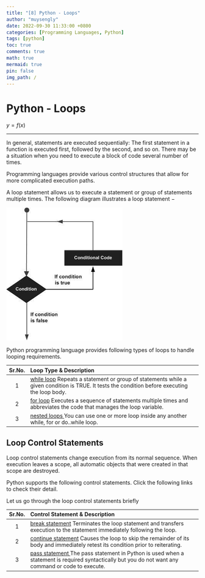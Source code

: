 ```yaml
---
title: "[8] Python - Loops"
author: "muysengly"
date: 2022-09-30 11:33:00 +0800
categories: [Programming Languages, Python]
tags: [python]
toc: true
comments: true
math: true
mermaid: true
pin: false
img_path: /
---
```


# Python - Loops

$y=f(x)$

---

In general, statements are executed sequentially: The first statement in a function is executed first, followed by the second, and so on. There may be a situation when you need to execute a block of code several number of times.

Programming languages provide various control structures that allow for more complicated execution paths.

A loop statement allows us to execute a statement or group of statements multiple times. The following diagram illustrates a loop statement −

![Loop Architecture](images/loop_architecture.jpg)

Python programming language provides following types of loops to handle looping requirements.

| Sr.No. | Loop Type & Description                                                                                                                                                                                      |
| :----: | :----------------------------------------------------------------------------------------------------------------------------------------------------------------------------------------------------------- |
|   1    | [while loop](https://www.tutorialspoint.com/python/python_while_loop.htm) Repeats a statement or group of statements while a given condition is TRUE. It tests the condition before executing the loop body. |
|   2    | [for loop](https://www.tutorialspoint.com/python/python_for_loop.htm) Executes a sequence of statements multiple times and abbreviates the code that manages the loop variable.                              |
|   3    | [nested loops ](https://www.tutorialspoint.com/python/python_nested_loops.htm)You can use one or more loop inside any another while, for or do..while loop.                                                  |

## Loop Control Statements

Loop control statements change execution from its normal sequence. When execution leaves a scope, all automatic objects that were created in that scope are destroyed.

Python supports the following control statements. Click the following links to check their detail.

Let us go through the loop control statements briefly

| Sr.No. | Control Statement & Description                                                                                                                                                                                       |
| :----: | :-------------------------------------------------------------------------------------------------------------------------------------------------------------------------------------------------------------------- |
|   1    | [break statement](https://www.tutorialspoint.com/python/python_break_statement.htm) Terminates the loop statement and transfers execution to the statement immediately following the loop.                            |
|   2    | [continue statement](https://www.tutorialspoint.com/python/python_continue_statement.htm) Causes the loop to skip the remainder of its body and immediately retest its condition prior to reiterating.                |
|   3    | [pass statement ](https://www.tutorialspoint.com/python/python_pass_statement.htm)The pass statement in Python is used when a statement is required syntactically but you do not want any command or code to execute. |

